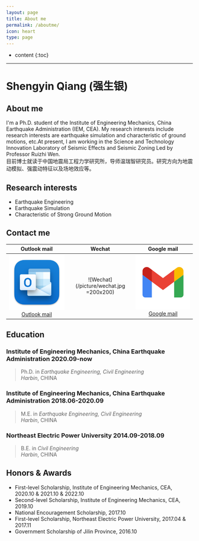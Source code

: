 ```yaml
---
layout: page
title: About me
permalink: /aboutme/
icon: heart
type: page
---
```

* content
{:toc}
---

# **Shengyin Qiang (强生银)**

## **About me**
I'm a Ph.D. student of the Institute of Engineering Mechanics, China Earthquake Administration (IEM, CEA). My research interests include research interests are earthquake simulation and characteristic of ground motions, etc.At present, I am working in the Science and Technology Innovation Laboratory of Seismic Effects and Seismic Zoning Led by Professor Ruizhi Wen.<br>
目前博士就读于中国地震局工程力学研究所，导师温瑞智研究员。研究方向为地震动模拟、强震动特征以及场地效应等。
## **Research interests**
* Earthquake Engineering
* Earthquake Simulation
* Characteristic of Strong Ground Motion

## **Contact me**

|                                  Outlook mail                                  |                              Wechat                        |                                  Google mail                                  |
|:---------------------------------------------------:|:-----------------------------------:|:---------------------------------------------------:|
| [![Outlook mail](/picture/outlook.png)<br>Outlook mail](qiangsy_96@outlook.com) | ![Wechat](/picture/wechat.jpg =200x200)  | [![Outlook mail](/picture/gmail.png)<br>Google mail](qiangsy1996@gmail.com) |


## **Education**
### Institute of Engineering Mechanics, China Earthquake Administration 2020.09-now
 > Ph.D. in _Earthquake Engineering, Civil Engineering_<br>
 > _Harbin_, CHINA

### Institute of Engineering Mechanics, China Earthquake Administration 2018.06-2020.09
 > M.E. in _Earthquake Engineering, Civil Engineering_<br>
 > _Harbin_, CHINA 

### Northeast Electric Power University 2014.09-2018.09

 > B.E. in  _Civil Engineering_<br>
 > _Harbin_, CHINA

## **Honors & Awards**
* First-level Scholarship, Institute of Engineering Mechanics, CEA, 2020.10 & 2021.10 & 2022.10<br>
* Second-level Scholarship, Institute of Engineering Mechanics, CEA, 2019.10<br>
* National Encouragement Scholarship, 2017.10<br>
* First-level Scholarship, Northeast Electric Power University, 2017.04 & 2017.11<br>
* Government Scholarship of Jilin Province, 2016.10<br>

<!-- ### Footer
Last updated: May 2013 -->
